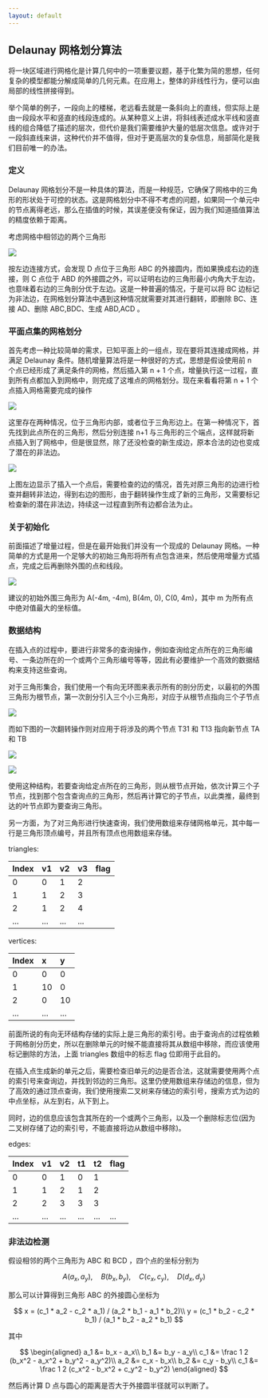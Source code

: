 ```yaml
---
layout: default
---
```


## Delaunay 网格划分算法

将一块区域进行网格化是计算几何中的一项重要议题，基于化繁为简的思想，任何复杂的模型都能分解成简单的几何元素。在应用上，整体的非线性行为，便可以由局部的线性拼接得到。

举个简单的例子，一段向上的楼梯，老远看去就是一条斜向上的直线，但实际上是由一段段水平和竖直的线段连成的。从某种意义上讲，将斜线表述成水平线和竖直线的组合降低了描述的层次，但代价是我们需要维护大量的低层次信息。或许对于一段斜直线来讲，这种代价并不值得，但对于更高层次的复杂信息，局部简化是我们目前唯一的办法。

### 定义

Delaunay 网格划分不是一种具体的算法，而是一种规范，它确保了网格中的三角形的形状处于可控的状态。这是网格划分中不得不考虑的问题，如果同一个单元中的节点离得老远，那么在插值的时候，其误差便没有保证，因为我们知道插值算法的精度依赖于距离。

考虑网格中相邻边的两个三角形

![](/resources/2017-09-05-delaunay-mesh-generation/beside.png)

按左边连接方式，会发现 D 点位于三角形 ABC 的外接圆内，而如果换成右边的连接，则 C 点位于 ABD 的外接圆之外，可以证明右边的三角形最小内角大于左边，也意味着右边的三角剖分优于左边。这是一种普遍的情况，于是可以将 BC 边标记为非法边，在网格划分算法中遇到这种情况就需要对其进行翻转，即删除 BC、连接 AD、删除 ABC,BDC、生成 ABD,ACD 。

### 平面点集的网格划分

首先考虑一种比较简单的需求，已知平面上的一组点，现在要将其连接成网格，并满足 Delaunay 条件。随机增量算法将是一种很好的方式，思想是假设使用前 n 个点已经形成了满足条件的网格，然后插入第 n + 1 个点，增量执行这一过程，直到所有点都加入到网格中，则完成了这堆点的网格划分。现在来看看将第 n + 1 个点插入网格需要完成的操作

![](/resources/2017-09-05-delaunay-mesh-generation/insert.png)

这里存在两种情况，位于三角形内部，或者位于三角形边上。在第一种情况下，首先找到此点所在的三角形，然后分别连接 n+1 与三角形的三个端点，这样就将新点插入到了网格中，但是很显然，除了还没检查的新生成边，原本合法的边也变成了潜在的非法边。

![](/resources/2017-09-05-delaunay-mesh-generation/insert2.png)

上图左边显示了插入一个点后，需要检查的边的情况，首先对原三角形的边进行检查并翻转非法边，得到右边的图形，由于翻转操作生成了新的三角形，又需要标记检查新的潜在非法边，持续这一过程直到所有边都合法为止。

### 关于初始化

前面描述了增量过程，但是在最开始我们并没有一个现成的 Delaunay 网格。一种简单的方式是用一个足够大的初始三角形将所有点包含进来，然后使用增量方式插点，完成之后再删除外围的点和线段。

![](/resources/2017-09-05-delaunay-mesh-generation/initialize.png)

建议的初始外围三角形为 A(-4m, -4m), B(4m, 0), C(0, 4m)，其中 m 为所有点中绝对值最大的坐标值。

### 数据结构

在插入点的过程中，要进行非常多的查询操作，例如查询给定点所在的三角形编号、一条边所在的一个或两个三角形编号等等，因此有必要维护一个高效的数据结构来支持这些查询。

对于三角形集合，我们使用一个有向无环图来表示所有的剖分历史，以最初的外围三角形为根节点，第一次剖分引入三个小三角形，对应于从根节点指向三个子节点

![](/resources/2017-09-05-delaunay-mesh-generation/split.png)

而如下图的一次翻转操作则对应用于将涉及的两个节点 T31 和 T13 指向新节点 TA 和 TB

![](/resources/2017-09-05-delaunay-mesh-generation/change.png)

![](/resources/2017-09-05-delaunay-mesh-generation/node.png)

使用这种结构，若要查询给定点所在的三角形，则从根节点开始，依次计算三个子节点，找到那个包含查询点的三角形，然后再计算它的子节点，以此类推，最终到达的叶节点即为要查询三角形。

另一方面，为了对三角形进行快速查询，我们使用数组来存储网格单元，其中每一行是三角形顶点编号，并且所有顶点也用数组来存储。

triangles:

|Index|v1 |v2 |v3 |flag|
|:----|:--|:--|:--|:---|
|0  |0  |1  |2  |
|1  |1  |2  |3  |
|2  |1  |2  |4  |
|...|...|...|...|

vertices:

|Index|x  |y  |
|:----|:--|:--|
|0    |0  |0  |
|1    |10 |0  |
|2    |0  |10 |
|...  |...|...|

前面所说的有向无环结构存储的实际上是三角形的索引号。由于查询点的过程依赖于网格剖分历史，所以在删除单元的时候不能直接将其从数组中移除，而应该使用标记删除的方法，上面 triangles 数组中的标志 flag 位即用于此目的。

在插入点生成新的单元之后，需要检查旧单元的边是否合法，这就需要使用两个点的索引号来查询边，并找到邻边的三角形。这里仍使用数组来存储边的信息，但为了高效的通过顶点查询，我们使用搜索二叉树来存储边的索引号，搜索方式为边的中点坐标，从左到右，从下到上。

同时，边的信息应该包含其所在的一个或两个三角形，以及一个删除标志位(因为二叉树存储了边的索引号，不能直接将边从数组中移除)。

edges:

|Index |v1  |v2  |t1  |t2  |flag  | 
|:-----|:---|:---|:---|:---|:-----|
|0     |0   |1   |0   |1   |      |
|1     |1   |2   |1   |2   |      |
|2     |2   |3   |3   |3   |      |
|...   |... |... |... |... |...   |

### 非法边检测

假设相邻的两个三角形为 ABC 和 BCD ，四个点的坐标分别为 

$$A(a_x, a_y),\quad B(b_x, b_y),\quad C(c_x, c_y),\quad D(d_x, d_y)$$

那么可以计算得到三角形 ABC 的外接圆心坐标为 

$$
x = (c_1 * a_2 - c_2 * a_1) / (a_2 * b_1 - a_1 * b_2)\\
y = (c_1 * b_2 - c_2 * b_1) / (a_1 * b_2 - a_2 * b_1)
$$

其中  

$$
\begin{aligned}
a_1 &= b_x - a_x\\
b_1 &= b_y - a_y\\
c_1 &=  \frac 1 2 (b_x^2 - a_x^2 + b_y^2 - a_y^2)\\
a_2 &= c_x - b_x\\
b_2 &= c_y - b_y\\
c_1 &=  \frac 1 2 (c_x^2 - b_x^2 + c_y^2 - b_y^2)
\end{aligned}
$$

然后再计算 D 点与圆心的距离是否大于外接圆半径就可以判断了。









